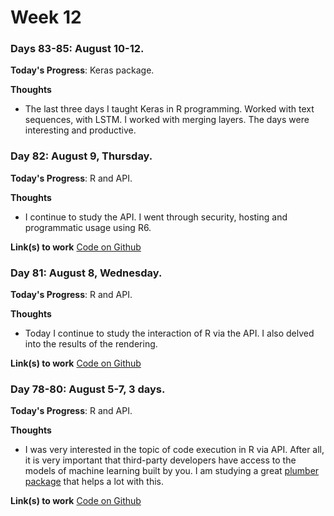 # Week 12

### Days 83-85: August 10-12.

**Today's Progress**: Keras package.

**Thoughts** 
- The last three days I taught Keras in R programming. Worked with text sequences, with LSTM. I worked with merging layers. The days were interesting and productive.

### Day 82: August 9, Thursday.

**Today's Progress**: R and API.

**Thoughts** 
- I continue to study the API. I went through security, hosting and programmatic usage using R6.

**Link(s) to work**
[Code on Github](https://github.com/makarevichy/Week_12_100DaysOfCode/tree/master/plumber)

### Day 81: August 8, Wednesday.

**Today's Progress**: R and API.

**Thoughts** 
- Today I continue to study the interaction of R via the API. I also delved into the results of the rendering.

**Link(s) to work**
[Code on Github](https://github.com/makarevichy/Week_12_100DaysOfCode/tree/master/plumber)

### Day 78-80: August 5-7, 3 days.

**Today's Progress**: R and API.

**Thoughts** 
- I was very interested in the topic of code execution in R via API. After all, it is very important that third-party developers have access to the models of machine learning built by you. I am studying a great [plumber package](https://www.rplumber.io/) that helps a lot with this. 

**Link(s) to work**
[Code on Github](https://github.com/makarevichy/Week_12_100DaysOfCode/tree/master/plumber)